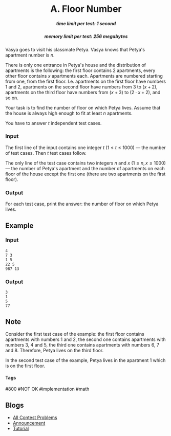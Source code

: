 <h1 style='text-align: center;'> A. Floor Number</h1>

<h5 style='text-align: center;'>time limit per test: 1 second</h5>
<h5 style='text-align: center;'>memory limit per test: 256 megabytes</h5>

Vasya goes to visit his classmate Petya. Vasya knows that Petya's apartment number is $n$. 

There is only one entrance in Petya's house and the distribution of apartments is the following: the first floor contains $2$ apartments, every other floor contains $x$ apartments each. Apartments are numbered starting from one, from the first floor. I.e. apartments on the first floor have numbers $1$ and $2$, apartments on the second floor have numbers from $3$ to $(x + 2)$, apartments on the third floor have numbers from $(x + 3)$ to $(2 \cdot x + 2)$, and so on.

Your task is to find the number of floor on which Petya lives. Assume that the house is always high enough to fit at least $n$ apartments.

You have to answer $t$ independent test cases.

### Input

The first line of the input contains one integer $t$ ($1 \le t \le 1000$) — the number of test cases. Then $t$ test cases follow.

The only line of the test case contains two integers $n$ and $x$ ($1 \le n, x \le 1000$) — the number of Petya's apartment and the number of apartments on each floor of the house except the first one (there are two apartments on the first floor).

### Output

For each test case, print the answer: the number of floor on which Petya lives.

## Example

### Input


```text
4
7 3
1 5
22 5
987 13
```
### Output


```text
3
1
5
77
```
## Note

Consider the first test case of the example: the first floor contains apartments with numbers $1$ and $2$, the second one contains apartments with numbers $3$, $4$ and $5$, the third one contains apartments with numbers $6$, $7$ and $8$. Therefore, Petya lives on the third floor.

In the second test case of the example, Petya lives in the apartment $1$ which is on the first floor.



#### Tags 

#800 #NOT OK #implementation #math 

## Blogs
- [All Contest Problems](../Codeforces_Round_674_(Div._3).md)
- [Announcement](../blogs/Announcement.md)
- [Tutorial](../blogs/Tutorial.md)

